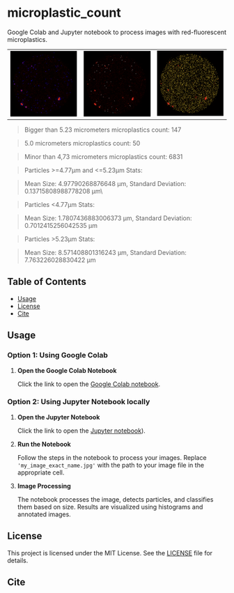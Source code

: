 # microplastic_count

Google Colab and Jupyter notebook to process images with red-fluorescent microplastics.

|       |        |  |
| -------------- | -------------- |- | 
|  ![](https://github.com/van-castillo/microplastic_count/blob/main/img/red.png?raw=true)    |  ![](https://github.com/van-castillo/microplastic_count/blob/main/img/white.png?raw=true)    | ![](https://github.com/van-castillo/microplastic_count/blob/main/img/yellow.png?raw=true) |

> Bigger than 5.23 micrometers microplastics count: 147

> 5.0 micrometers microplastics count: 50

> Minor than 4,73 micrometers microplastics count: 6831

> Particles >=4.77µm and <=5.23µm Stats:

> Mean Size: 4.97790268876648 µm, Standard Deviation: 0.13715808988778208 µm\

> Particles <4.77µm Stats:

> Mean Size: 1.7807436883006373 µm, Standard Deviation: 0.7012415256042535 µm

> Particles >5.23µm Stats:

> Mean Size: 8.571408801316243 µm, Standard Deviation: 7.763226028830422 µm


## Table of Contents

- [Usage](#usage)
- [License](#license)
- [Cite](#cite)

## Usage

### Option 1: Using Google Colab
1. **Open the Google Colab Notebook**

   Click the link to open the [Google Colab notebook]([https://colab.research.google.com/drive/YOUR_NOTEBOOK_LINK](https://github.com/van-castillo/microplastic_count/blob/main/GoogleColab_count_size_particles_from_fluorescence_image.ipynb)).

### Option 2: Using Jupyter Notebook locally

1. **Open the Jupyter Notebook**

   Click the link to open the [Jupyter notebook]([https://github.com/van-castillo/microplastic_count/blob/main/Jupyter_Count_size_particels_from_fluorescence_image.ipynb)).

2. **Run the Notebook**

   Follow the steps in the notebook to process your images. Replace `'my_image_exact_name.jpg'` with the path to your image file in the appropriate cell.

3. **Image Processing**

   The notebook processes the image, detects particles, and classifies them based on size. Results are visualized using histograms and annotated images.

## License

This project is licensed under the MIT License. See the [LICENSE](LICENSE) file for details.

## Cite

